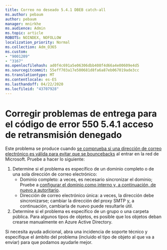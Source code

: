 ```yaml
---
title: Correo no deseado 5.4.1 DBEB catch-all
ms.author: pebaum
author: pebaum
manager: mnirkhe
ms.audience: Admin
ms.topic: article
ROBOTS: NOINDEX, NOFOLLOW
localization_priority: Normal
ms.collection: Adm_O365
ms.custom:
- "9001209"
- "3167"
ms.openlocfilehash: ad0f4c691a5e06306dbb408f4d66a4e00609e4d5
ms.sourcegitcommit: 55eff703a17e500681d8fa6a87eb067019ade3cc
ms.translationtype: MT
ms.contentlocale: es-ES
ms.lasthandoff: 04/22/2020
ms.locfileid: "43707928"
---
```

# <a name="fix-delivery-issues-for-error-code-550-541-relay-access-denied"></a>Corregir problemas de entrega para el código de error 550 5.4.1 acceso de retransmisión denegado

Este problema se produce cuando [se comprueba si una dirección de correo electrónico es válida para evitar que se bouncebacks](https://docs.microsoft.com/exchange/mail-flow-best-practices/use-directory-based-edge-blocking) al entrar en la red de Microsoft. Pruebe a hacer lo siguiente:

1. Determine si el problema es específico de un dominio completo o de una sola dirección de correo electrónico:
    - Dominio completo: a veces, es necesario sincronizar el dominio; Pruebe a [configurar el dominio como interno y, a continuación, de nuevo a autoritario](https://docs.microsoft.com/exchange/mail-flow-best-practices/manage-accepted-domains/manage-accepted-domains).
    - Dirección de correo electrónico única: a veces, la dirección debe sincronizarse; cambiar la dirección del proxy SMTP y, a continuación, cambiarla de nuevo puede resultarle útil.
2. Determine si el problema es específico de un grupo o una carpeta pública. Para algunos tipos de objetos, es posible que los objetos deban crearse manualmente en Azure Active Directory.

Si necesita ayuda adicional, abra una incidencia de soporte técnico y especifique el ámbito del problema (incluido el tipo de objeto al que va a enviar) para que podamos ayudarle mejor.